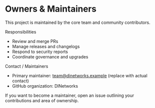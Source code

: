 # Owners & Maintainers

This project is maintained by the core team and community contributors.

Responsibilities
- Review and merge PRs
- Manage releases and changelogs
- Respond to security reports
- Coordinate governance and upgrades

Contact / Maintainers
- Primary maintainer: team@dinetworks.example (replace with actual contact)
- GitHub organization: DINetworks

If you want to become a maintainer, open an issue outlining your contributions and area of ownership.

